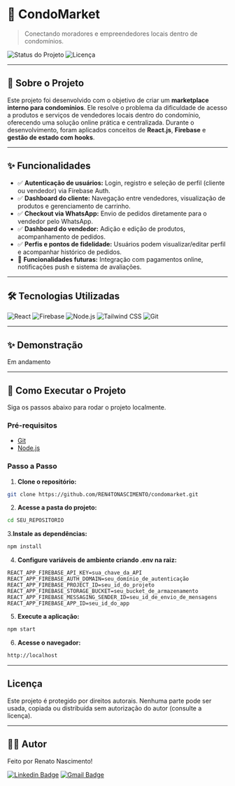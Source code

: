  # 🏢 CondoMarket

> Conectando moradores e empreendedores locais dentro de condomínios.

![Status do Projeto](https://img.shields.io/badge/status-conclu%C3%ADdo-brightgreen?style=for-the-badge)
![Licença](https://img.shields.io/badge/licença-Todos%20os%20Direitos%20Reservados-red?style=for-the-badge)

---

## 📖 Sobre o Projeto

Este projeto foi desenvolvido com o objetivo de criar um **marketplace interno para condomínios**. Ele resolve o problema da dificuldade de acesso a produtos e serviços de vendedores locais dentro do condomínio, oferecendo uma solução online prática e centralizada. Durante o desenvolvimento, foram aplicados conceitos de **React.js**, **Firebase** e **gestão de estado com hooks**.

---

## ✨ Funcionalidades

- ✅ **Autenticação de usuários:** Login, registro e seleção de perfil (cliente ou vendedor) via Firebase Auth.  
- ✅ **Dashboard do cliente:** Navegação entre vendedores, visualização de produtos e gerenciamento de carrinho.  
- ✅ **Checkout via WhatsApp:** Envio de pedidos diretamente para o vendedor pelo WhatsApp.  
- ✅ **Dashboard do vendedor:** Adição e edição de produtos, acompanhamento de pedidos.  
- ✅ **Perfis e pontos de fidelidade:** Usuários podem visualizar/editar perfil e acompanhar histórico de pedidos.  
- 🚧 **Funcionalidades futuras:** Integração com pagamentos online, notificações push e sistema de avaliações.

---

## 🛠️ Tecnologias Utilizadas

![React](https://img.shields.io/badge/React-%2320232A?style=for-the-badge&logo=react&logoColor=61DAFB)
![Firebase](https://img.shields.io/badge/Firebase-%23039BE5?style=for-the-badge&logo=firebase&logoColor=white)
![Node.js](https://img.shields.io/badge/Node.js-%23339933?style=for-the-badge&logo=nodedotjs&logoColor=white)
![Tailwind CSS](https://img.shields.io/badge/TailwindCSS-%2338B2AC?style=for-the-badge&logo=tailwind-css&logoColor=white)
![Git](https://img.shields.io/badge/Git-%23F05032?style=for-the-badge&logo=git&logoColor=white)

---

## ✨ Demonstração

Em andamento

---

## 🚀 Como Executar o Projeto

Siga os passos abaixo para rodar o projeto localmente.

### Pré-requisitos

- [Git](https://git-scm.com)  
- [Node.js](https://nodejs.org/en/)  

### Passo a Passo

1. **Clone o repositório:**
```bash
git clone https://github.com/REN4TONASCIMENTO/condomarket.git

```
2. **Acesse a pasta do projeto:**
```bash
cd SEU_REPOSITORIO

```
3.**Instale as dependências:**
```bash
npm install

```
4. **Configure variáveis de ambiente criando .env na raiz:**
```.env
REACT_APP_FIREBASE_API_KEY=sua_chave_da_API
REACT_APP_FIREBASE_AUTH_DOMAIN=seu_domínio_de_autenticação
REACT_APP_FIREBASE_PROJECT_ID=seu_id_do_projeto
REACT_APP_FIREBASE_STORAGE_BUCKET=seu_bucket_de_armazenamento
REACT_APP_FIREBASE_MESSAGING_SENDER_ID=seu_id_de_envio_de_mensagens
REACT_APP_FIREBASE_APP_ID=seu_id_do_app

```
5. **Execute a aplicação:**
```bash
npm start

```
6. **Acesse o navegador:**
```bash
http://localhost
```
---

## Licença

Este projeto é protegido por direitos autorais. Nenhuma parte pode ser usada, copiada ou distribuída sem autorização do autor (consulte a licença).

---

## 👨‍💻 Autor

Feito por Renato Nascimento!

[![Linkedin Badge](https://img.shields.io/badge/-Renato-Nascimento-blue?style=flat-square&logo=Linkedin&logoColor=white&link=https://www.linkedin.com/in/-renatonascimento/)](https://www.linkedin.com/in/-renatonascimento/)
[![Gmail Badge](https://img.shields.io/badge/-renatonascimento2001@gmail.com-c14438?style=flat-square&logo=Gmail&logoColor=white&link=mailto:renatonascimento2001@gmail.com)](mailto:renatonascimento2001@gmail.com)

